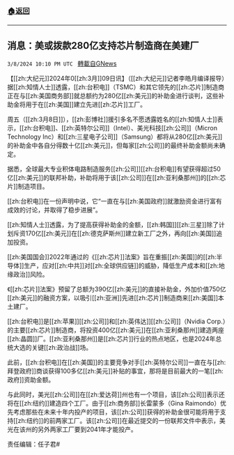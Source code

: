 ###  [:house:返回](README.md)
---


## 消息：美或拨款280亿支持芯片制造商在美建厂
`3/8/2024 10:10 PM UTC ` [轉載自GNews](https://gnews.org/articles/2378414)

【[[zh:大纪元]]2024年0[[zh:3月]]09日讯】（[[zh:大纪元]]记者李皓月编译报导）据[[zh:知情人士]]透露，[[zh:台积电]]（TSMC）和其它领先的[[zh:芯片]]制造商正在与[[zh:美国商务部]]就总额约为280亿[[zh:美元]]的补助金进行谈判，这些补助金将用于在[[zh:美国]]建立先进[[zh:芯片]]工厂。

周五（[[zh:3月8日]]），[[zh:彭博社]]援引多名不愿透露姓名的[[zh:知情人士]]表示，[[zh:台积电]]、[[zh:英特尔公司]]（Intel）、美光科技[[zh:公司]]（Micron Technology Inc）和[[zh:三星电子公司]]（Samsung）都将从280亿[[zh:美元]]的补助金中各自分得数十亿[[zh:美元]]，但每家[[zh:公司]]的最终补助金额尚未确定。

据悉，全球最大专业积体电路制造服务[[zh:公司]][[zh:台积电]]有望获得超过50亿[[zh:美元]]的联邦补助，补助将用于该[[zh:公司]]在[[zh:亚利桑那州]]的[[zh:芯片]]制造项目。

[[zh:台积电]]在一份声明中说，它“一直在与[[zh:美国政府]]就激励资金进行富有成效的讨论，并取得了稳步进展”。

[[zh:知情人士]]透露，为了提高获得补助金的金额，[[zh:韩国]][[zh:三星]]除了计划斥资170亿[[zh:美元]]在[[zh:德克萨斯州]]建立新工厂之外，再向[[zh:美国]]追加投资。

[[zh:美国国会]]2022年通过的《[[zh:芯片]]法案》旨在重振[[zh:美国]]的[[zh:半导体]]生产，应对[[zh:中共]]对[[zh:全球供应链]]的威胁，降低生产成本和[[zh:地缘政治]]风险。

《[[zh:芯片]]法案》预留了总额为390亿[[zh:美元]]的直接补助金，外加价值750亿[[zh:美元]]的融资方案，以吸引[[zh:亚洲]]先进[[zh:芯片]]制造商来[[zh:美国]]本土建厂。

[[zh:台积电]]是[[zh:苹果]][[zh:公司]]和[[zh:英伟达]][[zh:公司]]（Nvidia Corp.）的主要[[zh:芯片]]制造商，将投资400亿[[zh:美元]]在[[zh:亚利桑那州]]建造两座[[zh:晶圆]]厂。[[zh:亚利桑那州]]是[[zh:芯片]]行业的热点地区，也是2024年总统大选的关键[[zh:政治战]]场。

此前，[[zh:台积电]]在[[zh:美国]]的主要竞争对手[[zh:英特尔公司]]一直在与[[zh:拜登政府]]商谈获得100多亿[[zh:美元]]补贴的事宜，那将是目前最大的一笔[[zh:政府]]资助金额。

与此同时，美光[[zh:公司]]在[[zh:爱达荷]]州也有一个项目，该[[zh:公司]]表示还将在[[zh:纽约]]建造四个工厂。由于[[zh:商务部]]长雷蒙多（Gina Raimondo）优先考虑那些在未来十年内投产的项目，该[[zh:公司]]获得的补助金很可能将用于支持[[zh:纽约]]的前两家工厂。该[[zh:公司]]在最近提交的一份联邦文件中表示，美光在该州的另外两家工厂要到2041年才能投产。

责任编辑：任子君#
